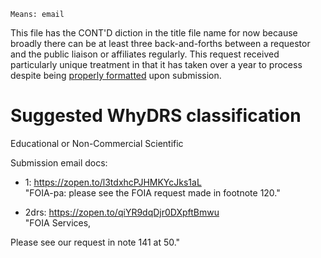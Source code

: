 ```
Means: email
```

This file has the CONT'D diction in the title file name for now because broadly there can be at least three back-and-forths between a requestor and the public liaison or affiliates regularly. This request received particularly unique treatment in that it has taken over a year to process despite being [properly formatted](https://www.sec.gov/files/data/foia-logs/foia-log-may-2024.csv) upon submission.

# Suggested WhyDRS classification
Educational or Non-Commercial Scientific

Submission email docs:

- 1: https://zopen.to/l3tdxhcPJHMKYcJks1aL  
"FOIA-pa: please see the FOIA request made in footnote 120."

- 2drs: https://zopen.to/qiYR9dqDjr0DXpftBmwu  
"FOIA Services,  

Please see our request in note 141 at 50."

